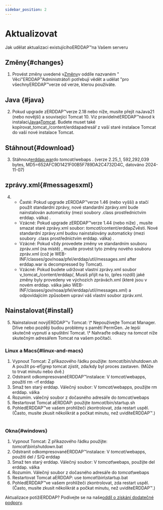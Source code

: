 ```yaml
---
sidebar_position: 2
---
```

# Aktualizovat
Jak udělat aktualizaci existujícíhoERDDAP™na Vašem serveru

## Změny{#changes} 
1. Provést změny uvedené v[Změny](/changes)v oddíle nazvaném " Věci"ERDDAP™Administrátoři potřebují vědět a udělat "pro všechnyERDDAP™verze od verze, kterou používáte.
     
## Java {#java} 
2. Pokud upgrade zERDDAP™verze 2.18 nebo níže, musíte přejít naJava21 (nebo novější) a související Tomcat 10. Viz pravidelnéERDDAP™návod k instalaci[Java](/docs/server-admin/deploy-install#java)a[Tomcat](/docs/server-admin/deploy-install#tomcat). Budete muset také kopírovat_tomcat_/content/erddapadresář z vaší staré instalace Tomcat do vaší nové instalace Tomcat.

## Stáhnout{#download} 
3. Stáhnout[erddap.war](https://github.com/ERDDAP/erddap/releases/download/v2.25.1/erddap.war)do _tomcat_/webaps .
     (verze 2.25_1, 592,292,039 bytes, MD5=652AFC9D1421F00B5F789DA2C4732D4C, datováno 2024-11-07) 
     
## zprávy.xml{#messagesxml} 
4. 
    * Časté: Pokud upgrade zERDDAP™verze 1.46 (nebo vyšší) a stačí použít standardní zprávy, nové standardní zprávy.xml bude nainstalován automaticky (mezi soubory .class prostřednictvím erddap. válka) .
         
    * Vzácné: Pokud upgrade zERDDAP™verze 1.44 (nebo níže) ,
musíte smazat staré zprávy.xml soubor:
        _tomcat_/content/erddapZvěsti.
Nové standardní zprávy.xml budou nainstalovány automaticky (mezi soubory .class prostřednictvím erddap. válka) .
         
    * Vzácné: Pokud vždy provedete změny ve standardním souboru zpráv.xml (na místě) ,
musíte provést tyto změny nového souboru zpráv.xml (což je
WEB-INF/classes/gov/noaa/pfel/erddap/util/messages.xml after erddap.war is decompressed by Tomcat).
         
    * Vzácné: Pokud budete udržovat vlastní zprávy.xml soubor v_tomcat_/content/erddap/,
Musíš přijít na to, (přes rozdíl) jaké změny byly provedeny ve výchozích zprávách.xml (které jsou v novém erddap. válka jako
WEB-INF/classes/gov/noaa/pfel/erddap/util/messages.xml) a odpovídajícím způsobem upraví váš vlastní soubor zpráv.xml.
         
## Nainstalovat{#install} 
5. Nainstalovat novýERDDAP™v Tomcat:
\\* Nepoužívejte Tomcat Manager. Dříve nebo později budou problémy s pamětí PermGen. Je lepší skutečně vypnutí a spuštění Tomcat.
\\* Nahraďte odkazy na _tomcat_ níže skutečným adresářem Tomcat na vašem počítači.
     
### Linux a Macs{#linux-and-macs} 
1. Vypnout Tomcat: Z příkazového řádku použijte: _tomcat_/bin/shutdown.sh
A použít ps-ef|grep tomcat zjistit, zda/kdy byl proces zastaven. (Může to trvat minutu nebo dvě.) 
2. Odstranit odkompresovanéERDDAP™instalace: V _tomcat_/webapps, použití
rm -rf erddap
3. Smaž ten starý erddap. Válečný soubor: V _tomcat_/webapps, použijte rm erddap. válka
4. Rozumím. válečný soubor z dočasného adresáře do _tomcat_/webaps
5. Restartovat Tomcat aERDDAP: použijte _tomcat_/bin/startup.sh
6. PohledERDDAP™ve vašem prohlížeči zkontrolovat, zda restart uspěl.
     (Často, musíte zkusit několikrát a počkat minutu, než uvidíteERDDAP™.)   
             
### Okna{#windows} 
1. Vypnout Tomcat: Z příkazového řádku použijte: _tomcat_\\bin\\shutdown.bat
2. Odstranit odkompresovanéERDDAP™instalace: V _tomcat_/webapps, použití
del / S/Q erddap
3. Smaž ten starý erddap. Válečný soubor: V _tomcat_\\webaps, použijte del erddap. válka
4. Rozumím. Válečný soubor z dočasného adresáře do _tomcat_\\webaps
5. Restartovat Tomcat aERDDAP: use _tomcat_\\bin\\startup.bat
6. PohledERDDAP™ve vašem prohlížeči zkontrolovat, zda restart uspěl.
     (Často, musíte zkusit několikrát a počkat minutu, než uvidíteERDDAP™.) 

Aktualizace potížíERDDAP? Podívejte se na naše[oddíl o získání dodatečné podpory](/docs/intro#support).
